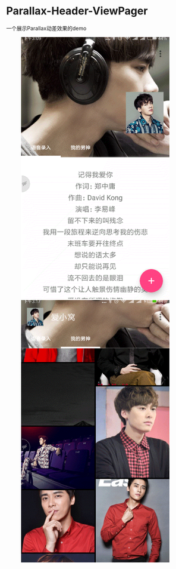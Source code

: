 # Parallax-Header-ViewPager

一个展示Parallax动差效果的demo

<figure class="half">
    <img src="gif/20170915_150927.gif" width = "400">
    <img src="gif/20170915_151739.gif" width = "400">
</figure>
